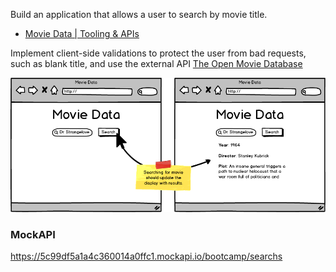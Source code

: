 Build an application that allows a user to search by movie title.

* [Movie Data | Tooling & APIs](http://learn.codingdojo.com/m/19/4885/33014)

Implement client-side validations to protect the user from bad requests, such as blank title, and use the external API [The Open Movie Database](http://www.omdbapi.com/ "OMDb API - The Open Movie Database")

![sketch of app](./img/movie_data.png)


### MockAPI

https://5c99df5a1a4c360014a0ffc1.mockapi.io/bootcamp/searchs


